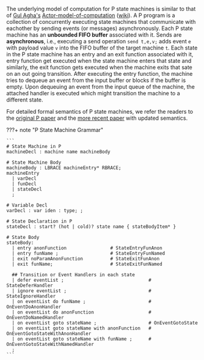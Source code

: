 The underlying model of computation for P state machines is similar to that of [Gul Agha's](http://osl.cs.illinois.edu/members/agha.html) [Actor-model-of-computation](https://dspace.mit.edu/handle/1721.1/6952) ([wiki](https://en.wikipedia.org/wiki/Actor_model)). A P program is a collection of concurrently executing state machines that communicate with eachother by sending events (or messages) asynchronously. Each P state machine has an **unbounded FIFO buffer** associated with it. Sends are **asynchronous**, i.e., executing a send operation `send t,e,v;` adds event `e` with payload value `v` into the FIFO buffer of the target machine `t`. 
Each state in the P state machine has an entry and an exit function associated with it, entry function get executed when the state machine enters that state and similarly, the exit function gets executed when the machine exits that sate on an out going transition. After executing the entry function, the machine tries to dequeue an event from the input buffer or blocks if the buffer is empty. Upon dequeuing an event from the input queue of the machine, the attached handler is executed which might transition the machine to a different state.

For detailed formal semantics of P state machines, we refer the readers to the [original P paper](https://ankushdesai.github.io/assets/papers/p.pdf) and the [more recent paper](https://ankushdesai.github.io/assets/papers/modp.pdf) with updated semantics.


???+ note "P State Machine Grammar"

    ```
    # State Machine in P
    machineDecl : machine name machineBody

    # State Machine Body
    machineBody : LBRACE machineEntry* RBRACE;
    machineEntry 
      | varDecl
      | funDecl
      | stateDecl
      ;

    # Variable Decl
    varDecl : var iden : type; ;                                    

    # State Declaration in P
    stateDecl : start? (hot | cold)? state name { stateBodyItem* }

    # State Body
    stateBody:
      | entry anonFunction                # StateEntryFunAnon
      | entry funName ;                   # StateEntryFunNamed
      | exit noParamAnonFunction          # StateExitFunAnon
      | exit funName;                     # StateExitFunNamed

      ## Transition or Event Handlers in each state
      | defer eventList ;                               # StateDeferHandler
      | ignore eventList ;                              # StateIgnoreHandler
      | on eventList do funName ;                       # OnEventDoAnonHandler
      | on eventList do anonFunction                    # OnEventDoNamedHandler
      | on eventList goto stateName ;                   # OnEventGotoState
      | on eventList goto stateName with anonFunction   # OnEventGotoStateWithAnonHandler
      | on eventList goto stateName with funName ;      # OnEventGotoStateWithNamedHandler
      ;
    ```
    